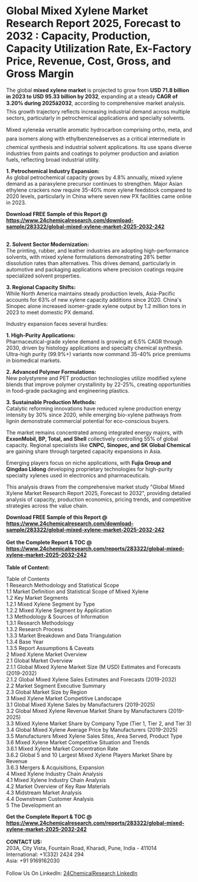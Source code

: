 <h1>Global Mixed Xylene Market Research Report 2025, Forecast to 2032 : Capacity, Production, Capacity Utilization Rate, Ex-Factory Price, Revenue, Cost, Gross, and Gross Margin</h1><p>The global <strong>mixed xylene market</strong> is projected to grow from <strong>USD 71.8 billion in 2023 to USD 95.33 billion by 2032</strong>, expanding at a steady <strong>CAGR of 3.20% during 2025â2032</strong>, according to comprehensive market analysis. This growth trajectory reflects increasing industrial demand across multiple sectors, particularly in petrochemical applications and specialty solvents.</p><p>Mixed xyleneâa versatile aromatic hydrocarbon comprising ortho, meta, and para isomers along with ethylbenzeneâserves as a critical intermediate in chemical synthesis and industrial solvent applications. Its use spans diverse industries from paints and coatings to polymer production and aviation fuels, reflecting broad industrial utility.</p><p><strong>1. Petrochemical Industry Expansion:</strong><br>
As global petrochemical capacity grows by 4.8% annually, mixed xylene demand as a paraxylene precursor continues to strengthen. Major Asian ethylene crackers now require 35-40% more xylene feedstock compared to 2020 levels, particularly in China where seven new PX facilities came online in 2023.</p><div><b>Download FREE Sample of this Report @ 
            <a href="https://www.24chemicalresearch.com/download-sample/283322/global-mixed-xylene-market-2025-2032-242">
            https://www.24chemicalresearch.com/download-sample/283322/global-mixed-xylene-market-2025-2032-242</a></b></div><br><p><strong>2. Solvent Sector Modernization:</strong><br>
The printing, rubber, and leather industries are adopting high-performance solvents, with mixed xylene formulations demonstrating 28% better dissolution rates than alternatives. This drives demand, particularly in automotive and packaging applications where precision coatings require specialized solvent properties.</p><p><strong>3. Regional Capacity Shifts:</strong><br>
While North America maintains steady production levels, Asia-Pacific accounts for 63% of new xylene capacity additions since 2020. China's Sinopec alone increased isomer-grade xylene output by 1.2 million tons in 2023 to meet domestic PX demand.</p><p>Industry expansion faces several hurdles:</p><p><strong>1. High-Purity Applications:</strong><br>
Pharmaceutical-grade xylene demand is growing at 6.5% CAGR through 2030, driven by histology applications and specialty chemical synthesis. Ultra-high purity (99.9%+) variants now command 35-40% price premiums in biomedical markets.</p><p><strong>2. Advanced Polymer Formulations:</strong><br>
New polystyrene and PET production technologies utilize modified xylene blends that improve polymer crystallinity by 22-25%, creating opportunities in food-grade packaging and engineering plastics.</p><p><strong>3. Sustainable Production Methods:</strong><br>
Catalytic reforming innovations have reduced xylene production energy intensity by 30% since 2020, while emerging bio-xylene pathways from lignin demonstrate commercial potential for eco-conscious buyers.</p><p>The market remains concentrated among integrated energy majors, with <strong>ExxonMobil, BP, Total, and Shell</strong> collectively controlling 55% of global capacity. Regional specialists like <strong>CNPC, Sinopec, and SK Global Chemical</strong> are gaining share through targeted capacity expansions in Asia.</p><p>Emerging players focus on niche applications, with <strong>Fujia Group and Qingdao Lidong</strong> developing proprietary technologies for high-purity specialty xylenes used in electronics and pharmaceuticals.</p><p>This analysis draws from the comprehensive market study "Global Mixed Xylene Market Research Report 2025, Forecast to 2032", providing detailed analysis of capacity, production economics, pricing trends, and competitive strategies across the value chain.</p><div><b>Download FREE Sample of this Report @ 
            <a href="https://www.24chemicalresearch.com/download-sample/283322/global-mixed-xylene-market-2025-2032-242">
            https://www.24chemicalresearch.com/download-sample/283322/global-mixed-xylene-market-2025-2032-242</a></b></div><br><div><b>Get the Complete Report & TOC @ 
            <a href="https://www.24chemicalresearch.com/reports/283322/global-mixed-xylene-market-2025-2032-242">
            https://www.24chemicalresearch.com/reports/283322/global-mixed-xylene-market-2025-2032-242</a></b></div><br>
            <b>Table of Content:</b><p>Table of Contents<br />
1 Research Methodology and Statistical Scope<br />
1.1 Market Definition and Statistical Scope of Mixed Xylene<br />
1.2 Key Market Segments<br />
1.2.1 Mixed Xylene Segment by Type<br />
1.2.2 Mixed Xylene Segment by Application<br />
1.3 Methodology & Sources of Information<br />
1.3.1 Research Methodology<br />
1.3.2 Research Process<br />
1.3.3 Market Breakdown and Data Triangulation<br />
1.3.4 Base Year<br />
1.3.5 Report Assumptions & Caveats<br />
2 Mixed Xylene Market Overview<br />
2.1 Global Market Overview<br />
2.1.1 Global Mixed Xylene Market Size (M USD) Estimates and Forecasts (2019-2032)<br />
2.1.2 Global Mixed Xylene Sales Estimates and Forecasts (2019-2032)<br />
2.2 Market Segment Executive Summary<br />
2.3 Global Market Size by Region<br />
3 Mixed Xylene Market Competitive Landscape<br />
3.1 Global Mixed Xylene Sales by Manufacturers (2019-2025)<br />
3.2 Global Mixed Xylene Revenue Market Share by Manufacturers (2019-2025)<br />
3.3 Mixed Xylene Market Share by Company Type (Tier 1, Tier 2, and Tier 3)<br />
3.4 Global Mixed Xylene Average Price by Manufacturers (2019-2025)<br />
3.5 Manufacturers Mixed Xylene Sales Sites, Area Served, Product Type<br />
3.6 Mixed Xylene Market Competitive Situation and Trends<br />
3.6.1 Mixed Xylene Market Concentration Rate<br />
3.6.2 Global 5 and 10 Largest Mixed Xylene Players Market Share by Revenue<br />
3.6.3 Mergers & Acquisitions, Expansion<br />
4 Mixed Xylene Industry Chain Analysis<br />
4.1 Mixed Xylene Industry Chain Analysis<br />
4.2 Market Overview of Key Raw Materials<br />
4.3 Midstream Market Analysis<br />
4.4 Downstream Customer Analysis<br />
5 The Development an</p><div><b>Get the Complete Report & TOC @ 
            <a href="https://www.24chemicalresearch.com/reports/283322/global-mixed-xylene-market-2025-2032-242">
            https://www.24chemicalresearch.com/reports/283322/global-mixed-xylene-market-2025-2032-242</a></b></div><br><b>CONTACT US:</b><br>
            203A, City Vista, Fountain Road, Kharadi, Pune, India - 411014<br>
            International: +1(332) 2424 294<br>
            Asia: +91 9169162030 <br><br>
            Follow Us On LinkedIn: <a href="https://www.linkedin.com/company/24chemicalresearch/">24ChemicalResearch LinkedIn</a>